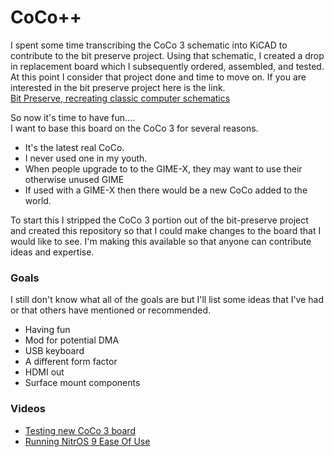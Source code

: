 # CoCo++
I spent some time transcribing the CoCo 3 schematic into KiCAD to contribute to the bit preserve project.
Using that schematic, I created a drop in replacement board which I subsequently ordered, assembled, and tested.
At this point I consider that project done and time to move on. If you are interested in the bit preserve
project here is the link.<br>
[Bit Preserve, recreating classic computer schematics](https://github.com/baldengineer/bit-preserve)

So now it's time to have fun....<br>
I want to base this board on the CoCo 3 for several reasons.

- It's the latest real CoCo.
- I never used one in my youth.
- When people upgrade to to the GIME-X, they may want to use their otherwise unused GIME
- If used with a GIME-X then there would be a new CoCo added to the world. 

To start this I stripped the CoCo 3 portion out of the bit-preserve project and
created this repository so that I could make changes to the board that I would like to see. I'm making
this available so that anyone can contribute ideas and expertise.

### Goals
I still don't know what all of the goals are but I'll list some ideas that I've had or that others have mentioned or recommended.
- Having fun
- Mod for potential DMA
- USB keyboard
- A different form factor
- HDMI out
- Surface mount components

### Videos
- [Testing new CoCo 3 board](https://youtu.be/XzGmMZHgejc)
- [Running NitrOS 9 Ease Of Use](https://youtu.be/wSlYcxvCpys)

